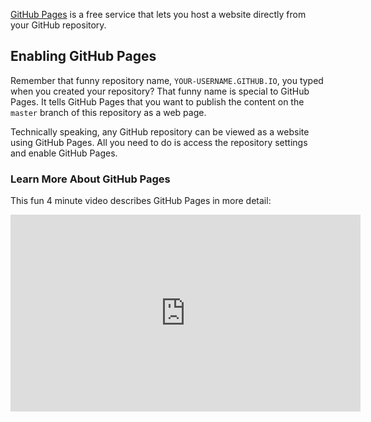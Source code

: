 [GitHub Pages](https://pages.github.com) is a free service that lets you host a website directly from your GitHub repository.

## Enabling GitHub Pages

Remember that funny repository name, `YOUR-USERNAME.GITHUB.IO`, you typed when you created your repository? That funny name is special to GitHub Pages. It tells GitHub Pages that you want to publish the content on the `master` branch of this repository as a web page.

Technically speaking, any GitHub repository can be viewed as a website using GitHub Pages. All you need to do is access the repository settings and enable GitHub Pages.

### Learn More About GitHub Pages

This fun 4 minute video describes GitHub Pages in more detail:

<iframe width="560" height="315" src="https://www.youtube.com/embed/2MsN8gpT6jY" frameborder="0" allowfullscreen></iframe>
